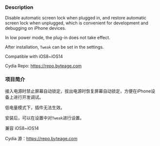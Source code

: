 ### Description
Disable automatic screen lock when plugged in, and restore automatic screen lock when unplugged, which is convenient for development and debugging on iPhone devices.

In low power mode, the plug-in does not take effect.

After installation, `Tweak` can be set in the settings.

Compatible with iOS8~iOS14

Cydia Repo: https://repo.byteage.com

### 项目简介

接入电源时禁止屏幕自动锁定，拔出电源时恢复屏幕自动锁定，方便在iPhone设备上进行开发调试。

低电量模式下，插件无法生效。

安装后，可以在设置中对`Tweak`进行设置。

兼容 iOS8~iOS14

Cydia 源：https://repo.byteage.com
